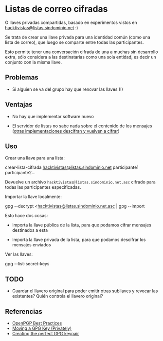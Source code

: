 # Listas de correo cifradas

O llaves privadas compartidas, basado en experimentos vistos en
hacktivistas@listas.sindominio.net :)

Se trata de crear una llave privada para una identidad común (como una
lista de correo), que luego se comparte entre todas las participantes.

Esto permite tener una conversación cifrada de una a muchas sin
desarrollo extra, sólo considera a las destinatarias como una sola
entidad, es decir un conjunto con la misma llave.

## Problemas

* Si alguien se va del grupo hay que renovar las llaves (!)

## Ventajas

* No hay que implementar software nuevo

* El servidor de listas no sabe nada sobre el contenido de los mensajes
  ([otras implementaciones descifran y vuelven a cifrar](https://schleuder2.nadir.org/))

## Uso

Crear una llave para una lista:

  crear-lista-cifrada hacktivistas@listas.sindominio.net participante1 participante2...

Devuelve un archivo `hacktivistas@listas.sindominio.net.asc` cifrado
para todas las participantes especificadas.

Importar la llave localmente:

  gpg --decrypt <hacktivistas@listas.sindominio.net.asc | gpg --import

Esto hace dos cosas:

* Importa la llave pública de la lista, para que podamos cifrar mensajes
  destinados a esta

* Importa la llave privada de la lista, para que podamos descifrar los
  mensajes enviados

Ver las llaves:

  gpg --list-secret-keys

## TODO

* Guardar el llavero original para poder emitir otras subllaves y
  revocar las existentes?  Quién controla el llavero original?

## Referencias

* [OpenPGP Best Practices](https://we.riseup.net/riseuplabs+paow/openpgp-best-practices)
* [Moving a GPG Key (Privately)](http://montemazuma.wordpress.com/2010/03/01/moving-a-gpg-key-privately/)
* [Creating the perfect GPG keypair](https://alexcabal.com/creating-the-perfect-gpg-keypair/)
